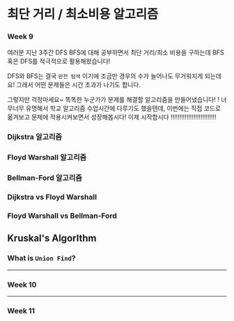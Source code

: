 # 최단 거리 / 최소비용 알고리즘

### Week 9

여러분 지난 3주간 DFS BFS에 대해 공부하면서 최단 거리/최소 비용을 구하는데 BFS 혹은 DFS를 적극적으로 활용해왔습니다!

DFS와 BFS는 결국 `완전 탐색` 이기에 조금만 경우의 수가 늘어나도 무거워지게 되는데요! 그래서 어떤 문제들은 시간 초과가 나기도 합니다.

그렇지만 걱정마세요~ 똑똑한 누군가가 문제를 해결할 알고리즘을 만들어냈습니다! ! 너무너무 유명해서 학교  알고리즘 수업시간에 다루기도 했을텐데, 이번에는 직접 코드로 옮겨보고 문제에 적용시켜보면서 성장해봅시다!  이제 시작합시다 !!!!!!!!!!!!!!!!!!!!!!!!!!


### Dijkstra 알고리즘


### Floyd Warshall 알고리즘


### Bellman-Ford 알고리즘


### Dijkstra vs Floyd Warshall


### Floyd Warshall vs Bellman-Ford


## Kruskal's Algorlthm

### What is `Union Find`? 



---
### Week 10

---
### Week 11